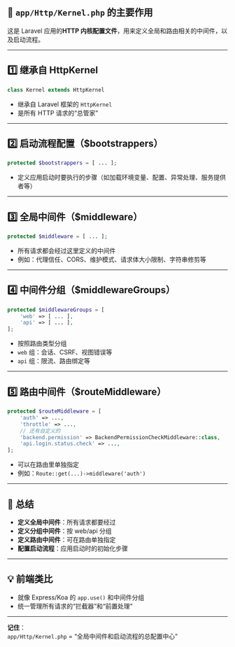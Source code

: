 ## 🎯 `app/Http/Kernel.php` 的主要作用

这是 Laravel 应用的**HTTP 内核配置文件**，用来定义全局和路由相关的中间件，以及启动流程。

---

## 1️⃣ **继承自 HttpKernel**

```php
class Kernel extends HttpKernel
```
- 继承自 Laravel 框架的 `HttpKernel`
- 是所有 HTTP 请求的“总管家”

---

## 2️⃣ **启动流程配置（$bootstrappers）**

```php
protected $bootstrappers = [ ... ];
```
- 定义应用启动时要执行的步骤（如加载环境变量、配置、异常处理、服务提供者等）

---

## 3️⃣ **全局中间件（$middleware）**

```php
protected $middleware = [ ... ];
```
- 所有请求都会经过这里定义的中间件
- 例如：代理信任、CORS、维护模式、请求体大小限制、字符串修剪等

---

## 4️⃣ **中间件分组（$middlewareGroups）**

```php
protected $middlewareGroups = [
    'web' => [ ... ],
    'api' => [ ... ],
];
```
- 按照路由类型分组
- `web` 组：会话、CSRF、视图错误等
- `api` 组：限流、路由绑定等

---

## 5️⃣ **路由中间件（$routeMiddleware）**

```php
protected $routeMiddleware = [
    'auth' => ...,
    'throttle' => ...,
    // 还有自定义的
    'backend.permission' => BackendPermissionCheckMiddleware::class,
    'api.login.status.check' => ...,
];
```
- 可以在路由里单独指定
- 例如：`Route::get(...)->middleware('auth')`

---

## 📝 **总结**

- **定义全局中间件**：所有请求都要经过
- **定义分组中间件**：按 web/api 分组
- **定义路由中间件**：可在路由单独指定
- **配置启动流程**：应用启动时的初始化步骤

---

## 💡 **前端类比**

- 就像 Express/Koa 的 `app.use()` 和中间件分组
- 统一管理所有请求的“拦截器”和“前置处理”

---

**记住**：  
`app/Http/Kernel.php` = “全局中间件和启动流程的总配置中心”